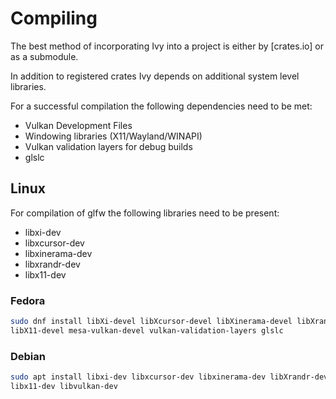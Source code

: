 # Compiling

The best method of incorporating Ivy into a project is either by [crates.io] or
as a submodule.

In addition to registered crates Ivy depends on additional system level
libraries.

For a successful compilation the following dependencies need to be met:
- Vulkan Development Files
- Windowing libraries (X11/Wayland/WINAPI)
- Vulkan validation layers for debug builds
- glslc

## Linux


For compilation of glfw the following libraries need to be present:
- libxi-dev
- libxcursor-dev
- libxinerama-dev
- libxrandr-dev
- libx11-dev


### Fedora
```sh
sudo dnf install libXi-devel libXcursor-devel libXinerama-devel libXrandr-devel
libX11-devel mesa-vulkan-devel vulkan-validation-layers glslc
```

### Debian
```sh
sudo apt install libxi-dev libxcursor-dev libxinerama-dev libXrandr-devel
libx11-dev libvulkan-dev
```
